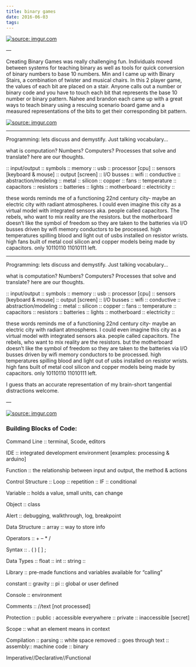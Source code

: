 ```yaml
---
title: binary games
date: 2016-06-03
tags:
---
```

<a href="http://imgur.com/YUp3xFH"><img src="http://i.imgur.com/YUp3xFH.jpg" title="source: imgur.com" /></a>

&mdash; 

Creating Binary Games was really challenging fun.  Individuals moved between systems for teaching binary as well as tools for quick conversion of binary numbers to base 10 numbers.  Min and I came up with Binary Stairs, a combination of twister and musical chairs.  In this 2 player game, the values of each bit are placed on a stair.  Anyone calls out a number or binary code and you have to touch each bit that represents the base 10 number or binary pattern. Nahee and brandon each came up with a great ways to teach binary using a rescuing scenario board game and a measured representations of the bits to get their corresponding bit pattern.

<a href="http://imgur.com/o4AfCOW"><img src="http://i.imgur.com/o4AfCOW.jpg" title="source: imgur.com" /></a>

********
Programming: lets discuss and demystify.  Just talking vocabulary…

what is computation? Numbers? Computers? Processes that solve and translate? here are our thoughts.

:: input/output :: symbols :: memory :: usb :: processor [cpu] :: sensors [keyboard & mouse] :: output [screen] :: I/O busses :: wifi :: conductive :: abstraction/modeling :: metal :: silicon :: copper :: fans :: temperature :: capacitors :: resistors :: batteries :: lights :: motherboard :: electricity ::

these words reminds me of a functioning 22nd century city- maybe an electric city with radiant atmospheres.  I could even imagine this city as a virtual model with integrated sensors aka. people called capacitors.  The rebels, who want to mix reality are the resistors.  but the motherboard doesn’t like the symbol of freedom so they are taken to the batteries via I/O busses driven by wifi memory conductors to be processed.  high temperatures spilling blood and light out of usbs installed on resistor wrists.   high fans built of metal cool silicon and copper models being made by capacitors.  only 10110110 11010111 left.
********


Programming: lets discuss and demystify.  Just talking vocabulary…

what is computation? Numbers? Computers? Processes that solve and translate? here are our thoughts.

:: input/output :: symbols :: memory :: usb :: processor [cpu] :: sensors [keyboard & mouse] :: output [screen] :: I/O busses :: wifi :: conductive :: abstraction/modeling :: metal :: silicon :: copper :: fans :: temperature :: capacitors :: resistors :: batteries :: lights :: motherboard :: electricity ::

these words reminds me of a functioning 22nd century city- maybe an electric city with radiant atmospheres.  I could even imagine this city as a virtual model with integrated sensors aka. people called capacitors.  The rebels, who want to mix reality are the resistors.  but the motherboard doesn’t like the symbol of freedom so they are taken to the batteries via I/O busses driven by wifi memory conductors to be processed.  high temperatures spilling blood and light out of usbs installed on resistor wrists.   high fans built of metal cool silicon and copper models being made by capacitors.  only 10110110 11010111 left.

I guess thats an accurate representation of my brain-short tangential distractions welcome.

&mdash; 

<a href="http://imgur.com/sJPpPlx"><img src="http://i.imgur.com/sJPpPlx.jpg?1" title="source: imgur.com" /></a>

### Building Blocks of Code:

Command Line :: terminal, Scode, editors

IDE :: integrated development environment [examples: processing & arduino]

Function :: the relationship between input and output, the method & actions

Control Structure :: Loop :: repetition :: IF :: conditional

Variable :: holds a value, small units, can change

Object :: class

Alert :: debugging, walkthrough, log, breakpoint

Data Structure :: array :: way to store info

Operators :: +  –  *   /

Syntax :: . ( ) [ ] ;

Data Types :: float :: int :: string ::

Library :: pre-made functions and variables available for “calling”

constant :: gravity :: pi :: global or user defined

Console :: environment

Comments :: //text [not processed]

Protection :: public : accessible everywhere :: private :: inaccessible [secret]

Scope :: what an element means in context

Compilation :: parsing :: white space removed :: goes through text :: assembly:: machine code :: binary

Imperative//Declarative//Functional
